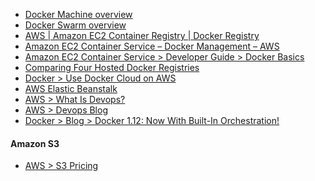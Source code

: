 - [Docker Machine overview](https://docs.docker.com/machine/overview/)
- [Docker Swarm overview](https://docs.docker.com/swarm/overview/)
- [AWS | Amazon EC2 Container Registry | Docker Registry](https://aws.amazon.com/ecr/?nc2=h_m1)
- [Amazon EC2 Container Service – Docker Management – AWS](https://aws.amazon.com/ecs/)
- [Amazon EC2 Container Service > Developer Guide > Docker 
Basics](http://docs.aws.amazon.com/AmazonECS/latest/developerguide/docker-basics.html)
- [Comparing Four Hosted Docker 
Registries](http://rancher.com/comparing-four-hosted-docker-registries/)
- [Docker > Use Docker Cloud on 
AWS](https://docs.docker.com/docker-cloud/infrastructure/cloud-on-aws-faq/)
- [AWS Elastic Beanstalk](https://aws.amazon.com/elasticbeanstalk/)
- [AWS > What Is Devops?](https://aws.amazon.com/devops/what-is-devops/)
- [AWS > Devops Blog](https://aws.amazon.com/blogs/devops/)
- [Docker > Blog > Docker 1.12: Now With Built-In 
Orchestration!](https://blog.docker.com/2016/06/docker-1-12-built-in-orchestration/)



#### Amazon S3
- [AWS > S3 Pricing](https://aws.amazon.com/s3/pricing/)

